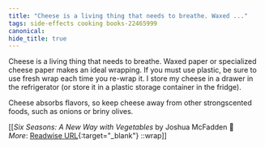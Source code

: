 ```yaml
---
title: "Cheese is a living thing that needs to breathe. Waxed ..."
tags: side-effects cooking books-22465999
canonical: 
hide_title: true
---
```


Cheese is a living thing that needs to breathe. Waxed paper or specialized cheese paper makes an ideal wrapping. If you must use plastic, be sure to use fresh wrap each time you re-wrap it. I store my cheese in a drawer in the refrigerator (or store it in a plastic storage container in the fridge).

Cheese absorbs flavors, so keep cheese away from other strongscented foods, such as onions or briny olives.


[[<cite>_Six Seasons: A New Way with Vegetables_</cite> by Joshua McFadden 📕<br>
_More_: [Readwise URL](https://readwise.io/open/443828899){:target="_blank"}
::wrap]]